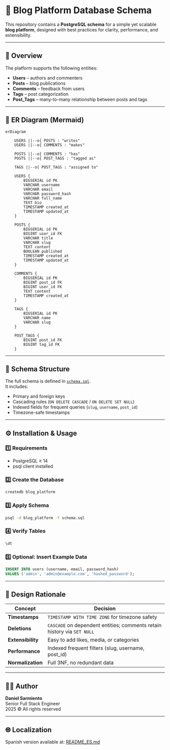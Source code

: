 # 🧱 Blog Platform Database Schema

This repository contains a **PostgreSQL schema** for a simple yet scalable **blog platform**, designed with best practices for clarity, performance, and extensibility.

---

## 📘 Overview

The platform supports the following entities:

- **Users** – authors and commenters  
- **Posts** – blog publications  
- **Comments** – feedback from users  
- **Tags** – post categorization  
- **Post_Tags** – many-to-many relationship between posts and tags  

---

## 🧩 ER Diagram (Mermaid)

```mermaid
erDiagram

    USERS ||--o{ POSTS : "writes"
    USERS ||--o{ COMMENTS : "makes"

    POSTS ||--o{ COMMENTS : "has"
    POSTS ||--o{ POST_TAGS : "tagged as"

    TAGS ||--o{ POST_TAGS : "assigned to"

    USERS {
        BIGSERIAL id PK
        VARCHAR username
        VARCHAR email
        VARCHAR password_hash
        VARCHAR full_name
        TEXT bio
        TIMESTAMP created_at
        TIMESTAMP updated_at
    }

    POSTS {
        BIGSERIAL id PK
        BIGINT user_id FK
        VARCHAR title
        VARCHAR slug
        TEXT content
        BOOLEAN published
        TIMESTAMP created_at
        TIMESTAMP updated_at
    }

    COMMENTS {
        BIGSERIAL id PK
        BIGINT post_id FK
        BIGINT user_id FK
        TEXT content
        TIMESTAMP created_at
    }

    TAGS {
        BIGSERIAL id PK
        VARCHAR name
        VARCHAR slug
    }

    POST_TAGS {
        BIGINT post_id FK
        BIGINT tag_id FK
    }
```

---

## 🧱 Schema Structure

The full schema is defined in [`schema.sql`](./schema.sql).  
It includes:

- Primary and foreign keys  
- Cascading rules (`ON DELETE CASCADE` / `ON DELETE SET NULL`)  
- Indexed fields for frequent queries (`slug`, `username`, `post_id`)  
- Timezone-safe timestamps  

---

## ⚙️ Installation & Usage

### 1️⃣ Requirements
- PostgreSQL ≥ 14
- psql client installed

### 2️⃣ Create the Database
```bash
createdb blog_platform
```

### 3️⃣ Apply Schema
```bash
psql -d blog_platform -f schema.sql
```

### 4️⃣ Verify Tables
```bash
\dt
```

### 5️⃣ Optional: Insert Example Data
```sql
INSERT INTO users (username, email, password_hash)
VALUES ('admin', 'admin@example.com', 'hashed_password');
```

---

## 🧬 Design Rationale

| Concept | Decision |
|----------|-----------|
| **Timestamps** | `TIMESTAMP WITH TIME ZONE` for timezone safety |
| **Deletions** | `CASCADE` on dependent entities; comments retain history via `SET NULL` |
| **Extensibility** | Easy to add likes, media, or categories |
| **Performance** | Indexed frequent filters (slug, username, post_id) |
| **Normalization** | Full 3NF, no redundant data |

---

## 🧑‍💻 Author

**Daniel Sarmiento**  
Senior Full Stack Engineer  
2025 © All rights reserved

---

## 🌐 Localization

Spanish version available at: [README_ES.md](./README_ES.md)